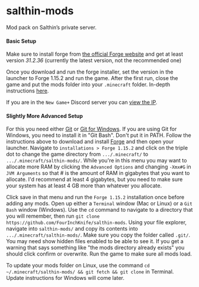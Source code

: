 # salthin-mods
Mod pack on Salthin’s private server. 

#### Basic Setup
Make sure to install forge from 
[the official Forge website](https://files.minecraftforge.net/maven/net/minecraftforge/forge/index_1.15.2.html "Minecraft Forge for 1.15.2")
and get at least version *31.2.36* (currently the latest version, not the recommended one)

Once you download and run the forge installer, set the version in the launcher
to Forge 1.15.2 and run the game. After the first run,
close the game and put the mods folder into your `.minecraft`
folder. In-depth instructions [here](https://minecraft.gamepedia.com/Mods/Forge#Forge_Modifications "Minecraft Gamepedia guide to modding").

If you are in the `New Game+` Discord server you can [view the IP](https://discordapp.com/channels/493574653797990420/745314060127436850/745330525253926983).

#### Slightly More Advanced Setup
For this you need either [Git](https://git-scm.com/) or [Git for Windows](https://gitforwindows.org/). If you are using Git for Windows, you need to install it 
in "Git Bash". Don't put it in PATH. Follow the instructions above to download and install [Forge](https://files.minecraftforge.net/maven/net/minecraftforge/forge/index_1.15.2.html "Minecraft Forge for 1.15.2")
and then open your launcher. Navigate to `installations > Forge 1.15.2` and click on the triple dot to change the game directory from `.../.minecraft/` to `.../.minecraft/salthin-mods/`.
While you're in this menu you may want to allocate more RAM by clicking the `Advanced Options` and changing `-Xmx#G` in `JVM Arguments` so that # is the amount of RAM in gigabytes
that you want to allocate. I'd recommend at least 4 gigabytes, but you need to make sure your system has at least 4 GB more than whatever you allocate.

Click save in that menu and run the `Forge 1.15.2` installation once before adding any mods. Open up either a `Terminal` window (Mac or Linux) or a `Git Bash` window (Windows). Use the `cd` command to navigate to 
a directory that you will remember, then run `git clone https://github.com/FourInchKnife/salthin-mods`. Using your file explorer, navigate into `salthin-mods/` and copy its contents into `.../.minecraft/salthin-mods/`.
Make sure you copy the folder called `.git/`. You may need show hidden files enabled to be able to see it. If you get a warning that says something like "the mods directory already exists" you should click confirm or overwrite.
Run the game to make sure all mods load.

To update your mods folder on Linux, use the command `cd ~/.minecraft/salthin-mods/ && git fetch && git clone` in Terminal. Update instructions for Windows will come later.

